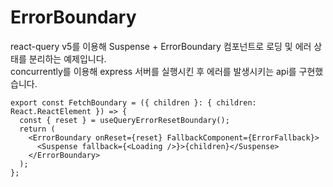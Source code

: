 # ErrorBoundary

react-query v5를 이용해 Suspense + ErrorBoundary 컴포넌트로 로딩 및 에러 상태를 분리하는 예제입니다.  
concurrently를 이용해 express 서버를 실행시킨 후 에러를 발생시키는 api를 구현했습니다.

```tsc
export const FetchBoundary = ({ children }: { children: React.ReactElement }) => {
  const { reset } = useQueryErrorResetBoundary();
  return (
    <ErrorBoundary onReset={reset} FallbackComponent={ErrorFallback}>
      <Suspense fallback={<Loading />}>{children}</Suspense>
    </ErrorBoundary>
  );
};
```
